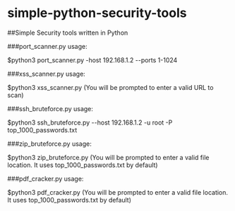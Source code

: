 # simple-python-security-tools
##Simple Security tools written in Python


###port_scanner.py usage:

$python3 port_scanner.py -host 192.168.1.2 --ports 1-1024


###xss_scanner.py usage:

$python3 xss_scanner.py
(You will be prompted to enter a valid URL to scan)



###ssh_bruteforce.py usage:

$python3 ssh_bruteforce.py --host 192.168.1.2 -u root -P top_1000_passwords.txt


###zip_bruteforce.py usage:

$python3 zip_bruteforce.py
(You will be prompted to enter a valid file location. It uses top_1000_passwords.txt by default)


###pdf_cracker.py usage:

$python3 pdf_cracker.py
(You will be prompted to enter a valid file location. It uses top_1000_passwords.txt by default)
